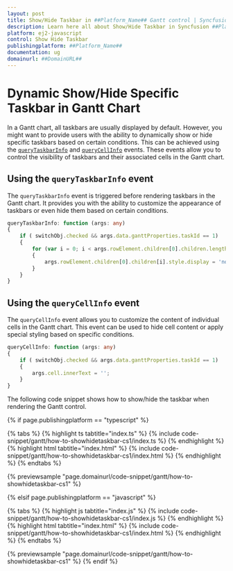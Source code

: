 ```yaml
---
layout: post
title: Show/Hide Taskbar in ##Platform_Name## Gantt control | Syncfusion
description: Learn here all about Show/Hide Taskbar in Syncfusion ##Platform_Name## Gantt control of Syncfusion Essential JS 2 and more.
platform: ej2-javascript
control: Show Hide Taskbar
publishingplatform: ##Platform_Name##
documentation: ug
domainurl: ##DomainURL##
---
```


# Dynamic Show/Hide Specific Taskbar in Gantt Chart

In a Gantt chart, all taskbars are usually displayed by default. However, you might want to provide users with the ability to dynamically show or hide specific taskbars based on certain conditions. This can be achieved using the [`queryTaskbarInfo`](https://ej2.syncfusion.com/react/documentation/api/gantt/ganttModel/#querytaskbarinfo) and [`queryCellInfo`](https://ej2.syncfusion.com/react/documentation/api/gantt/ganttModel/#querycellinfo) events. These events allow you to control the visibility of taskbars and their associated cells in the Gantt chart.

## Using the `queryTaskbarInfo` event

The `queryTaskbarInfo` event is triggered before rendering taskbars in the Gantt chart. It provides you with the ability to customize the appearance of taskbars or even hide them based on certain conditions.

```ts
queryTaskbarInfo: function (args: any) 
{
    if ( switchObj.checked && args.data.ganttProperties.taskId == 1) 
	{
		for (var i = 0; i < args.rowElement.children[0].children.length; i++) 
		{
			args.rowElement.children[0].children[i].style.display = 'none';
		}
    }
}

```

## Using the `queryCellInfo` event

The `queryCellInfo` event allows you to customize the content of individual cells in the Gantt chart. This event can be used to hide cell content or apply special styling based on specific conditions.

```ts
queryCellInfo: function (args: any) 
{
    if ( switchObj.checked && args.data.ganttProperties.taskId == 1) 
	{
		args.cell.innerText = '';
    }
}

```

The following code snippet shows how to show/hide the taskbar when rendering the Gantt control.

{% if page.publishingplatform == "typescript" %}

 {% tabs %}
{% highlight ts tabtitle="index.ts" %}
{% include code-snippet/gantt/how-to-showhidetaskbar-cs1/index.ts %}
{% endhighlight %}
{% highlight html tabtitle="index.html" %}
{% include code-snippet/gantt/how-to-showhidetaskbar-cs1/index.html %}
{% endhighlight %}
{% endtabs %}
        
{% previewsample "page.domainurl/code-snippet/gantt/how-to-showhidetaskbar-cs1" %}

{% elsif page.publishingplatform == "javascript" %}

{% tabs %}
{% highlight js tabtitle="index.js" %}
{% include code-snippet/gantt/how-to-showhidetaskbar-cs1/index.js %}
{% endhighlight %}
{% highlight html tabtitle="index.html" %}
{% include code-snippet/gantt/how-to-showhidetaskbar-cs1/index.html %}
{% endhighlight %}
{% endtabs %}

{% previewsample "page.domainurl/code-snippet/gantt/how-to-showhidetaskbar-cs1" %}
{% endif %}
